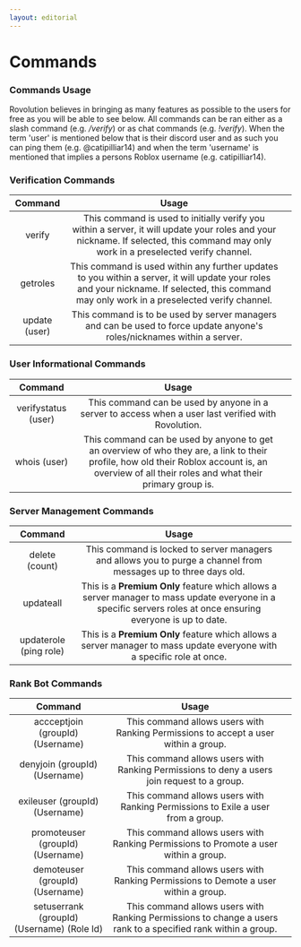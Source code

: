 ```yaml
---
layout: editorial
---
```


# Commands

### Commands Usage

Rovolution believes in bringing as many features as possible to the users for free as you will be able to see below. All commands can be ran either as a slash command (e.g. _/verify_) or as chat commands (e.g. _!verify_). When the term 'user' is mentioned below that is their discord user and as such you can ping them (e.g. @catipilliar14) and when the term 'username' is mentioned that implies a persons Roblox username (e.g. catipilliar14).

### Verification Commands

|    Command    |                                                                                              Usage                                                                                              |   |
| :-----------: | :---------------------------------------------------------------------------------------------------------------------------------------------------------------------------------------------: | - |
|     verify    |      This command is used to initially verify you within a server, it will update your roles and your nickname. If selected, this command may only work in a preselected  verify channel.       |   |
|    getroles   | This command is used within any further updates to you within a server, it will update your roles and your nickname. If selected, this command may only work in a preselected  verify channel.  |   |
| update (user) |                                     This command is to be used by server managers and can be used to force update anyone's roles/nicknames within a server.                                     |   |

### User Informational Commands

|       Command       |                                                                                               Usage                                                                                               |   |
| :-----------------: | :-----------------------------------------------------------------------------------------------------------------------------------------------------------------------------------------------: | - |
| verifystatus (user) |                                                This command can be used by anyone in a server to access when a user last verified with Rovolution.                                                |   |
|     whois (user)    | This command can be used by anyone to get an overview of who they are, a link to their profile, how old their Roblox account is, an overview of all their roles and what their primary group is.  |   |

### Server Management Commands

|         Command        |                                                                              Usage                                                                             |   |
| :--------------------: | :------------------------------------------------------------------------------------------------------------------------------------------------------------: | - |
|     delete (count)     |                         This command is locked to server managers and allows you to purge a channel from messages up to three days old.                        |   |
|        updateall       | This is a **Premium Only** feature which allows a server manager to mass update everyone in a specific servers roles at once ensuring everyone is up to date.  |   |
| updaterole (ping role) |                     This is a **Premium Only** feature which allows a server manager to mass update everyone with a specific role at once.                     |   |

### Rank Bot Commands

|                   Command                  |                                                      Usage                                                     |   |
| :----------------------------------------: | :------------------------------------------------------------------------------------------------------------: | - |
|      accceptjoin (groupId) (Username)      |               This command allows users with Ranking Permissions to accept a user within a group.              |   |
|        denyjoin (groupId) (Username)       |           This command allows users with Ranking Permissions to deny a users join request to a group.          |   |
|       exileuser (groupId) (Username)       |                This command allows users with Ranking Permissions to Exile a user from a group.                |   |
|      promoteuser (groupId) (Username)      |              This command allows users with Ranking Permissions to Promote a user within a group.              |   |
|       demoteuser (groupId) (Username)      |               This command allows users with Ranking Permissions to Demote a user within a group.              |   |
| setuserrank (groupId) (Username) (Role Id) | This command allows users with Ranking Permissions to change a users rank to a specified rank within a group.  |   |

